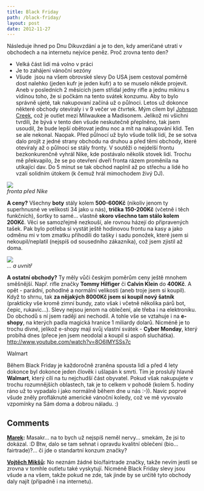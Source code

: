 ```yaml
---
title: Black Friday
path: /black-friday/
layout: post
date: 2012-11-27
---
```


Následuje ihned po Dnu Díkuvzdání a je to den, kdy američané utratí v obchodech a na internetu nejvíce peněz. Proč zrovna tento den? 

  * Velká část lidí má volno v práci
  * Je to zahájení vánoční sezóny
  * Všude  jsou na všem obrovské slevy
Do USA jsem cestoval poměrně dost nalehko (jeden kufr je jeden kufr) a to se muselo někde projevit. Aneb v posledních 2 měsících jsem střídal jedny rifle a jednu mikinu s vidinou toho, že si počkám na tento svátek konzumu. Aby to bylo správně ujeté, tak nakupovaní začíná už o půlnoci. Letos už dokonce některé obchody otevíraly i v 9 večer ve čtvrtek. Mým cílem byl [Johnson Creek](http://www.premiumoutlets.com/outlets/outlet.asp?id=53), což je outlet mezi Milwaukee a Madisonem. Jelikož mi všichni tvrdili, že bývá v tento den všude neskutečně přeplněno, tak jsem usoudil, že bude lepší obětovat jednu noc a mít na nakupování klid. Ten se ale nekonal. Naopak. Před půlnocí už bylo všude tolik lidí, že se sotva dalo projít z jedné strany obchodu na druhou a před těmi obchody, které otevíraly až o půlnoci se stály fronty. V soutěži o nejdelší frontu bezkonkurenčně vyhrál Nike, kde postávalo několik stovek lidí. Trochu mě překvapilo, že se po otevření dveří fronta rázem proměnila na utíkající dav. Do 5 minut se tak obchod naplnil až po střechu a lidé ho vzali solidním útokem (k čemuž hrál mimochodem živý DJ). 

![](../wp-legacy-content/2012-11-22-23.41.20-300x225.jpg)  
_fronta před Nike_

**A ceny?** Všechny **boty** stály kolem **500-600Kč** (nikoliv jenom ty superhnusné ve velikosti 34 jako u nás), **trička 150-200Kč** (včetně i těch funkčních), šortky to samé... vlastně **skoro všechno tam stálo kolem 200Kč**. Věci se samozřejmě nezkouší, ale rovnou házejí do připravených tašek. Pak bylo potřeba si vystát ještě hodinovou frontu na kasy a jako odměnu mi v tom zmatku přihodili do tašky i sadu ponožek, které jsem si nekoupil/neplatil (nejspíš od sousedního zákazníka), což jsem zjistil až doma. 

![](../wp-legacy-content/2012-11-23-00.24.091-300x225.jpg)  
_... a uvnitř_

**A ostatní obchody?** Ty měly vůči českým poměrům ceny ještě mnohem směšnější. Např. rifle značky **Tommy Hilfiger** či **Calvin Klein** do **400Kč**. A opět - parádní, pohodlné a normální velikosti (aneb troje jsem si koupil). Když to shrnu, tak **za nějakých 8000Kč jsem si koupil nový šatník** (prakticky vše kromě zimní bundy, zato však i včetně několika párů bot, čepic, rukavic...). Slevy nejsou jenom na oblečení, ale třeba i na elektroniku. Do obchodů s ní jsem raději ani nechodil. A tohle vše se vztahuje i na **e-shopy**, na kterých padla magická hranice 1 miliardy dolarů. Nicméně je to trochu divné, jelikož e-shopy mají svůj vlastní svátek - **Cyber Monday**, který probíhá dnes (přece jen jsem neodolal a koupil si aspoň sluchátka). http://www.youtube.com/watch?v=8O6IMYSSs7c 

Walmart

Během Black Friday je každoročně zraněna spousta lidí a před 4 lety dokonce byl dokonce jeden člověk i ušlapán k smrti. Tím je proslulý hlavně **Walmart**, který cílí na tu nejchudší část obyvatel. Pokud však nakupujete v trochu rozumnějších oblastech, tak je to celkem v pohodě (kolem 5. hodiny ráno už to vypadalo i jako normálně během dne u nás :-)). Navíc poprvé všude zněly profláknuté americké vánoční koledy, což ve mě vyvovalo vzpomínky na Sám doma a dobrou náladu. :)

## Comments

**[Marek](#33529 "2012-11-30 19:31:35"):** Masakr... na to bych už nejspíš neměl nervy... smekám, že jsi to dokázal. :D Btw, dalo se tam sehnat i opravdu kvalitní oblečení (bio... fairtrade)?... či jde o standartní konzum značky?

**[Vojtěch Mikšů](#33530 "2012-11-30 20:25:39"):** No neznám žádné bio/fairtrade značky, takže nevím jestli se zrovna v tomhle outletu také vyskytují. Nicméně Black Friday slevy jsou všude a na všem, takže pokud ne zde, tak jinde by se určitě tyto obchody daly najít (případně i na internetu).

